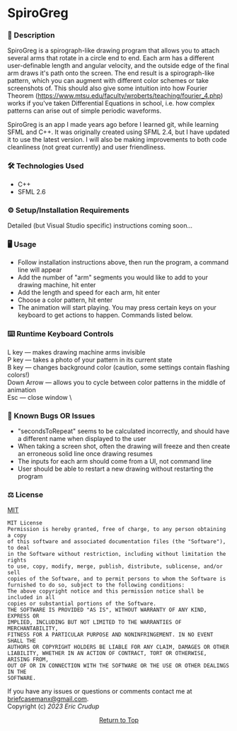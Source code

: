 # SpiroGreg

### 📖 Description
SpiroGreg is a spirograph-like drawing program that allows you to attach several arms that rotate in a circle end to end. Each arm has a different user-definable length and angular velocity, and the outside edge of the final arm draws it's path onto the screen. The end result is a spirograph-like pattern, which you can augment with different color schemes or take screenshots of. This should also give some intuition into how Fourier Theorem (https://www.mtsu.edu/faculty/wroberts/teaching/fourier_4.php) works if you've taken Differential Equations in school, i.e. how complex patterns can arise out of simple periodic waveforms.

SpiroGreg is an app I made years ago before I learned git, while learning SFML and C++. It was originally created using SFML 2.4, but I have updated it to use the latest version. I will also be making improvements to both code cleanliness (not great currently) and user friendliness. 

### 🛠 Technologies Used
- C++
- SFML 2.6

### ⚙️ Setup/Installation Requirements
Detailed (but Visual Studio specific) instructions coming soon... 

### 🖥️ Usage
- Follow installation instructions above, then run the program, a command line will appear
- Add the number of "arm" segments you would like to add to your drawing machine, hit enter
- Add the length and speed for each arm, hit enter
- Choose a color pattern, hit enter
- The animation will start playing. You may press certain keys on your keyboard to get actions to happen. Commands listed below.

### ⌨️ Runtime Keyboard Controls
L key — makes drawing machine arms invisible   \
P key — takes a photo of your pattern in its current state   \
B key — changes background color (caution, some settings contain flashing colors!)   \
Down Arrow  — allows you to cycle between color patterns in the middle of animation   \
Esc — close window   \

### 🦠 Known Bugs OR Issues
- "secondsToRepeat" seems to be calculated incorrectly, and should have a different name when displayed to the user
- When taking a screen shot, often the drawing will freeze and then create an erroneous solid line once drawing resumes
- The inputs for each arm should come from a UI, not command line
- User should be able to restart a new drawing without restarting the program

### ⚖️ License
[MIT](https://opensource.org/licenses/MIT)    

```
MIT License
Permission is hereby granted, free of charge, to any person obtaining a copy
of this software and associated documentation files (the "Software"), to deal
in the Software without restriction, including without limitation the rights
to use, copy, modify, merge, publish, distribute, sublicense, and/or sell
copies of the Software, and to permit persons to whom the Software is
furnished to do so, subject to the following conditions:
The above copyright notice and this permission notice shall be included in all
copies or substantial portions of the Software.
THE SOFTWARE IS PROVIDED "AS IS", WITHOUT WARRANTY OF ANY KIND, EXPRESS OR
IMPLIED, INCLUDING BUT NOT LIMITED TO THE WARRANTIES OF MERCHANTABILITY,
FITNESS FOR A PARTICULAR PURPOSE AND NONINFRINGEMENT. IN NO EVENT SHALL THE
AUTHORS OR COPYRIGHT HOLDERS BE LIABLE FOR ANY CLAIM, DAMAGES OR OTHER
LIABILITY, WHETHER IN AN ACTION OF CONTRACT, TORT OR OTHERWISE, ARISING FROM,
OUT OF OR IN CONNECTION WITH THE SOFTWARE OR THE USE OR OTHER DEALINGS IN THE
SOFTWARE.
```
If you have any issues or questions or comments 
contact me at briefcasemanx@gmail.com.    
Copyright (c) _2023_  _Eric Crudup_

<center><a href="#">Return to Top</a></center>
